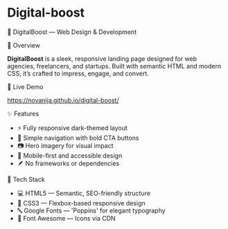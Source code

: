 # Digital-boost
🚀 DigitalBoost — Web Design & Development


🌟 Overview

**DigitalBoost** is a sleek, responsive landing page designed for web agencies, freelancers, and startups. Built with semantic HTML and modern CSS, it’s crafted to impress, engage, and convert.


📸 Live Demo

https://novanija.github.io/digital-boost/

✨ Features

- ⚡ Fully responsive dark-themed layout
- 🧭 Simple navigation with bold CTA buttons
- 📷 Hero imagery for visual impact
- 📱 Mobile-first and accessible design
- 🪶 No frameworks or dependencies



🧰 Tech Stack

- 💻 HTML5 — Semantic, SEO-friendly structure
- 🎨 CSS3 — Flexbox-based responsive design
- 🔤 Google Fonts — 'Poppins' for elegant typography
- 🧩 Font Awesome — Icons via CDN




